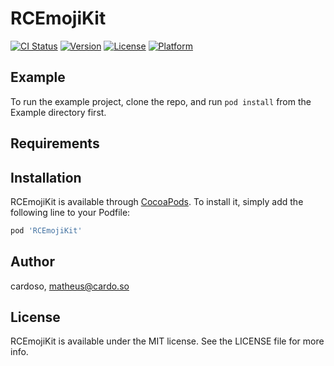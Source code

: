 # RCEmojiKit

[![CI Status](http://img.shields.io/travis/cardoso/RCEmojiKit.svg?style=flat)](https://travis-ci.org/cardoso/RCEmojiKit)
[![Version](https://img.shields.io/cocoapods/v/RCEmojiKit.svg?style=flat)](http://cocoapods.org/pods/RCEmojiKit)
[![License](https://img.shields.io/cocoapods/l/RCEmojiKit.svg?style=flat)](http://cocoapods.org/pods/RCEmojiKit)
[![Platform](https://img.shields.io/cocoapods/p/RCEmojiKit.svg?style=flat)](http://cocoapods.org/pods/RCEmojiKit)

## Example

To run the example project, clone the repo, and run `pod install` from the Example directory first.

## Requirements

## Installation

RCEmojiKit is available through [CocoaPods](http://cocoapods.org). To install
it, simply add the following line to your Podfile:

```ruby
pod 'RCEmojiKit'
```

## Author

cardoso, matheus@cardo.so

## License

RCEmojiKit is available under the MIT license. See the LICENSE file for more info.
